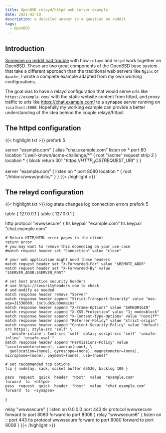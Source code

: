 ```yaml
---
title: OpenBSD relayd/httpd web server example
date: 2021-02-10
description: a detailed answer to a question on reddit
tags:
  - OpenBSD
---
```


## Introduction

[Someone on reddit had trouble](https://www.reddit.com/r/openbsd/comments/lh4yl9/relaydhttpd_reverse_proxy_for_synapse_with/) with how `relayd` and `httpd` work together on OpenBSD. Those are two great components of the OpenBSD base system that take a different approach than the traditional web servers like `Nginx` or `Apache`, I wrote a complete example adapted from my own working configurations.

The goal was to have a relayd configuration that would serve urls like `https://example.com/` with the static website content from httpd, and proxy traffic to urls like https://chat.example.com/ to a synapse server running on `localhost:8008`. Hopefully my working example can provide a better understanding of the idea behind the couple relayd/httpd.

## The httpd configuration

{{< highlight txt >}}
prefork 5

server "example.com" {
    alias "chat.example.com"
    listen on * port 80
    location "/.well-known/acme-challenge/*" {
            root "/acme"
            request strip 2
    }
    location * {
            block return 301 "https://$HTTP_HOST$REQUEST_URI"
    }
}

server "example.com" {
    listen on * port 8080
    location * {
            root "/htdocs/www/public/"
    }
}
{{< /highlight >}}

## The relayd configuration

{{< highlight txt >}}
log state changes
log connection errors
prefork 5

table <httpd> { 127.0.0.1 }
table <synapse> { 127.0.0.1 }

http protocol "wwwsecure" {
    tls keypair "example.com"
    tls keypair "chat.example.com"

    # Return HTTP/HTML error pages to the client
    return error
    # you may want to remove this depending on your use case
    #match request header set "Connection" value "close"

    # your web application might need these headers
    match request header set "X-Forwarded-For" value "$REMOTE_ADDR"
    match request header set "X-Forwarded-By" value "$SERVER_ADDR:$SERVER_PORT"

    # set best practice security headers
    # use https://securityheaders.com to check
    # and modify as needed
    match response header remove "Server"
    match response header append "Strict-Transport-Security" value "max-age=31536000; includeSubDomains"
    match response header append "X-Frame-Options" value "SAMEORIGIN"
    match response header append "X-XSS-Protection" value "1; mode=block"
    match response header append "X-Content-Type-Options" value "nosniff"
    match response header append "Referrer-Policy" value "strict-origin"
    match response header append "Content-Security-Policy" value "default-src https:; style-src 'self' \
      'unsafe-inline'; font-src 'self' data:; script-src 'self' 'unsafe-inline' 'unsafe-eval'"
    match response header append "Permissions-Policy" value "accelerometer=(none), camera=(none), \
      geolocation=(none), gyroscope=(none), magnetometer=(none), microphone=(none), payment=(none), usb=(none)"

    # set recommended tcp options
    tcp { nodelay, sack, socket buffer 65536, backlog 100 }

    pass  request  quick  header  "Host"  value  "example.com"       forward  to  <httpd>
    pass  request  quick  header  "Host"  value  "chat.example.com"  forward  to  <synapse>
}

relay "wwwsecure" {
    listen on 0.0.0.0 port 443 tls
    protocol wwwsecure
    forward to <httpd> port 8080
    forward to <synapse> port 8008
}
relay "wwwsecure6" {
    listen on :: port 443 tls
    protocol wwwsecure
    forward to <httpd> port 8080
    forward to <synapse> port 8008
}
{{< /highlight >}}
